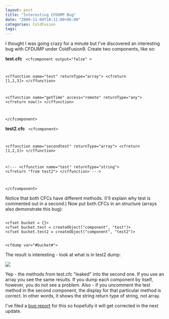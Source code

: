 ```yaml
---
layout: post
title: "Interesting CFDUMP Bug"
date: "2009-11-04T10:11:00+06:00"
categories: ColdFusion 
tags: 
---
```


I thought I was going crazy for a minute but I've discovered an interesting bug with CFDUMP under ColdFusion9. Create two components, like so:

<b>test.cfc</b>
<code>
&lt;cfcomponent output="false" &gt;

&lt;cffunction name="test" returnType="array"&gt;
	&lt;cfreturn [1,2,3]&gt;
&lt;/cffunction&gt;

&lt;cffunction name="getTime" access="remote" returnType="any"&gt;
	&lt;cfreturn now()&gt;
&lt;/cffunction&gt;

&lt;/cfcomponent&gt;
</code>

<b>test2.cfc</b>
<code>
&lt;cfcomponent&gt;
	
&lt;cffunction name="secondtest" returnType="array"&gt;
	&lt;cfreturn [1,2,3]&gt;
&lt;/cffunction&gt;

&lt;!---
&lt;cffunction name="test" returnType="string"&gt;
	&lt;cfreturn "from test2"&gt;
&lt;/cffunction&gt;
---&gt;

&lt;/cfcomponent&gt;
</code>

Notice that both CFCs have different methods. (I'll explain why test is commented out in a second.) Now put both CFCs in an structure (arrays also demonstrate this bug):

<code>
&lt;cfset bucket = {}&gt;
&lt;cfset bucket.test = createObject("component", "test")&gt;
&lt;cfset bucket.test2 = createObject("component", "test2")&gt;

&lt;cfdump var="#bucket#"&gt;
</code>

The result is interesting - look at what is in test2 dump:

<img src="https://static.raymondcamden.com/images/Screen shot 2009-11-04 at 9.27.28 AM.png" />

Yep - the methods from test.cfc "leaked" into the second one. If you use an array you see the same results. If you dump each component by itself, however, you do not see a problem. Also - if you uncomment the test method in the second component, the display for that particular method is correct. In other words, it shows the string return type of string, not array.

I've filed a <a href="http://cfbugs.adobe.com/cfbugreport/flexbugui/cfbugtracker/main.html#bugId=80579">bug report</a> for this so hopefully it will get corrected in the next update.